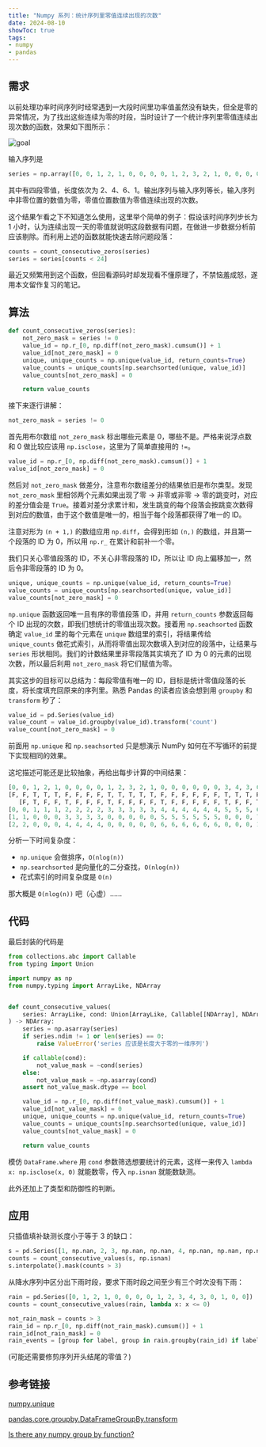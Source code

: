```yaml
---
title: "Numpy 系列：统计序列里零值连续出现的次数"
date: 2024-08-10
showToc: true
tags:
- numpy
- pandas
---
```


## 需求

以前处理功率时间序列时经常遇到一大段时间里功率值虽然没有缺失，但全是零的异常情况，为了找出这些连续为零的时段，当时设计了一个统计序列里零值连续出现次数的函数，效果如下图所示：

![goal](/count_consecutive_zeros/goal.png)

输入序列是

```Python
series = np.array([0, 0, 1, 2, 1, 0, 0, 0, 0, 1, 2, 3, 2, 1, 0, 0, 0, 0, 0, 0, 3, 4, 3, 0])
```

其中有四段零值，长度依次为 2、4、6、1。输出序列与输入序列等长，输入序列中非零位置的数值为零，零值位置数值为零值连续出现的次数。

<!--more-->

这个结果乍看之下不知道怎么使用，这里举个简单的例子：假设该时间序列步长为 1 小时，认为连续出现一天的零值就说明这段数据有问题，在做进一步数据分析前应该剔除。而利用上述的函数就能快速去除问题段落：

```Python
counts = count_consecutive_zeros(series)
series = series[counts < 24]
```

最近又频繁用到这个函数，但回看源码时却发现看不懂原理了，不禁恼羞成怒，遂用本文留作复习的笔记。

## 算法

```Python
def count_consecutive_zeros(series):
    not_zero_mask = series != 0
    value_id = np.r_[0, np.diff(not_zero_mask).cumsum()] + 1
    value_id[not_zero_mask] = 0
    unique, unique_counts = np.unique(value_id, return_counts=True)
    value_counts = unique_counts[np.searchsorted(unique, value_id)]
    value_counts[not_zero_mask] = 0

    return value_counts
```

接下来逐行讲解：

```Python
not_zero_mask = series != 0
```

首先用布尔数组 `not_zero_mask` 标出哪些元素是 0，哪些不是。严格来说浮点数和 0 做比较应该用 `np.isclose`，这里为了简单直接用的 `!=`。

```Python
value_id = np.r_[0, np.diff(not_zero_mask).cumsum()] + 1
value_id[not_zero_mask] = 0
```

然后对 `not_zero_mask` 做差分，注意布尔数组差分的结果依旧是布尔类型。发现 `not_zero_mask` 里相邻两个元素如果出现了零 -> 非零或非零 -> 零的跳变时，对应的差分值会是 `True`。接着对差分求累计和，发生跳变的每个段落会按跳变次数得到对应的数值，由于这个数值是唯一的，相当于每个段落都获得了唯一的 ID。

注意对形为 `(n + 1,)` 的数组应用 `np.diff`，会得到形如 `(n,)` 的数组，并且第一个段落的 ID 为 0，所以用 `np.r_` 在累计和前补一个零。

我们只关心零值段落的 ID，不关心非零段落的 ID，所以让 ID 向上偏移加一，然后令非零段落的 ID 为 0。

```Python
unique, unique_counts = np.unique(value_id, return_counts=True)
value_counts = unique_counts[np.searchsorted(unique, value_id)]
value_counts[not_zero_mask] = 0
```

`np.unique` 函数返回唯一且有序的零值段落 ID，并用 `return_counts` 参数返回每个 ID 出现的次数，即我们想统计的零值出现次数。接着用 `np.seachsorted` 函数确定 `value_id` 里的每个元素在 `unique` 数组里的索引，将结果传给 `unique_counts` 做花式索引，从而将零值出现次数填入到对应的段落中，让结果与 `series` 形状相同。我们的计数结果里非零段落其实填充了 ID 为 0 的元素的出现次数，所以最后利用 `not_zero_mask` 将它们赋值为零。

其实这步的目标可以总结为：每段零值有唯一的 ID，目标是统计零值段落的长度，将长度填充回原来的序列里。熟悉 Pandas 的读者应该会想到用 `groupby` 和 `transform` 秒了：

```Python
value_id = pd.Series(value_id)
value_count = value_id.groupby(value_id).transform('count')
value_count[not_zero_mask] = 0
```

前面用 `np.unique` 和 `np.seachsorted` 只是想演示 NumPy 如何在不写循环的前提下实现相同的效果。

这坨描述可能还是比较抽象，再给出每步计算的中间结果：

```Python
[0, 0, 1, 2, 1, 0, 0, 0, 0, 1, 2, 3, 2, 1, 0, 0, 0, 0, 0, 0, 3, 4, 3, 0]  # series
[F, F, T, T, T, F, F, F, F, T, T, T, T, T, F, F, F, F, F, F, T, T, T, F]  # not_zero_mask
   [F, T, F, F, T, F, F, F, T, F, F, F, F, T, F, F, F, F, F, T, F, F, T]  # np.diff(not_zero_mask)
[0, 0, 1, 1, 1, 2, 2, 2, 2, 3, 3, 3, 3, 3, 4, 4, 4, 4, 4, 4, 5, 5, 5, 6]  # np.r_[0, np.diff(not_zero_mask).cumsum()]
[1, 1, 0, 0, 0, 3, 3, 3, 3, 0, 0, 0, 0, 0, 5, 5, 5, 5, 5, 5, 0, 0, 0, 7]  # value_id
[2, 2, 0, 0, 0, 4, 4, 4, 4, 0, 0, 0, 0, 0, 6, 6, 6, 6, 6, 6, 0, 0, 0, 1]  # value_counts
```

分析一下时间复杂度：

- `np.unique` 会做排序，`O(nlog(n))`
- `np.searchsorted` 是向量化的二分查找，`O(nlog(n))`
- 花式索引的时间复杂度是 `O(n)`

那大概是 `O(nlog(n))` 吧（心虚）……

## 代码

最后封装的代码是

```Python
from collections.abc import Callable
from typing import Union

import numpy as np
from numpy.typing import ArrayLike, NDArray


def count_consecutive_values(
    series: ArrayLike, cond: Union[ArrayLike, Callable[[NDArray], NDArray]]
) -> NDArray:
    series = np.asarray(series)
    if series.ndim != 1 or len(series) == 0:
        raise ValueError('series 应该是长度大于零的一维序列')

    if callable(cond):
        not_value_mask = ~cond(series)
    else:
        not_value_mask = ~np.asarray(cond)
    assert not_value_mask.dtype == bool

    value_id = np.r_[0, np.diff(not_value_mask).cumsum()] + 1
    value_id[not_value_mask] = 0
    unique, unique_counts = np.unique(value_id, return_counts=True)
    value_counts = unique_counts[np.searchsorted(unique, value_id)]
    value_counts[not_value_mask] = 0

    return value_counts
```

模仿 `DataFrame.where` 用 `cond` 参数筛选想要统计的元素，这样一来传入 `lambda x: np.isclose(x, 0)` 就能数零，传入 `np.isnan` 就能数缺测。

此外还加上了类型和防御性的判断。

## 应用

只插值填补缺测长度小于等于 3 的缺口：

```Python
s = pd.Series([1, np.nan, 2, 3, np.nan, np.nan, 4, np.nan, np.nan, np.nan, np.nan, 5])
counts = count_consecutive_values(s, np.isnan)
s.interpolate().mask(counts > 3)
```

从降水序列中区分出下雨时段，要求下雨时段之间至少有三个时次没有下雨：

```Python
rain = pd.Series([0, 1, 2, 1, 0, 0, 0, 0, 1, 2, 3, 4, 3, 0, 1, 0, 0])
counts = count_consecutive_values(rain, lambda x: x <= 0)

not_rain_mask = counts > 3
rain_id = np.r_[0, np.diff(not_rain_mask).cumsum()] + 1
rain_id[not_rain_mask] = 0
rain_events = [group for label, group in rain.groupby(rain_id) if label > 0]
```

(可能还需要修剪序列开头结尾的零值？)

## 参考链接

[numpy.unique](https://numpy.org/doc/stable/reference/generated/numpy.unique.html)

[pandas.core.groupby.DataFrameGroupBy.transform](https://pandas.pydata.org/docs/reference/api/pandas.core.groupby.DataFrameGroupBy.transform.html)

[Is there any numpy group by function?](https://stackoverflow.com/questions/38013778/is-there-any-numpy-group-by-function/)